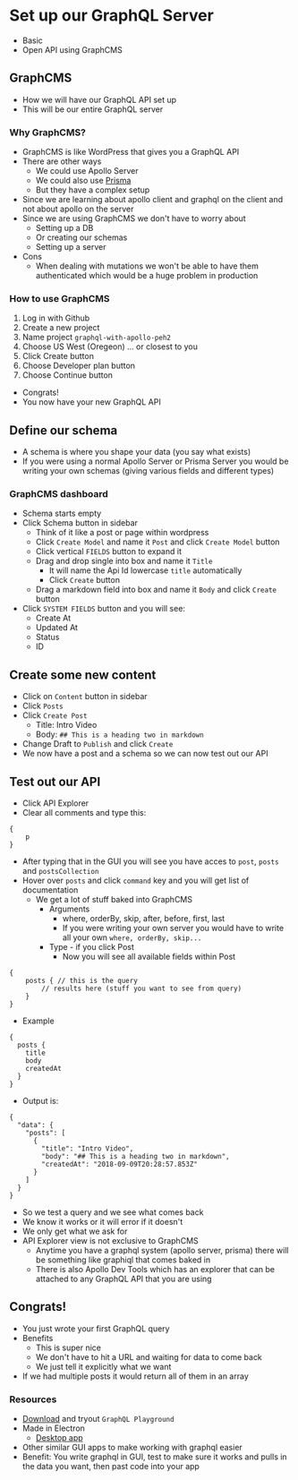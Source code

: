 # Set up our GraphQL Server
* Basic
* Open API using GraphCMS

## GraphCMS
* How we will have our GraphQL API set up
* This will be our entire GraphQL server

### Why GraphCMS?
* GraphCMS is like WordPress that gives you a GraphQL API
* There are other ways
    - We could use Apollo Server
    - We could also use [Prisma](https://www.prisma.io/)
    - But they have a complex setup
* Since we are learning about apollo client and graphql on the client and not about apollo on the server
* Since we are using GraphCMS we don't have to worry about
    - Setting up a DB
    - Or creating our schemas
    - Setting up a server
* Cons
    - When dealing with mutations we won't be able to have them authenticated which would be a huge problem in production

### How to use GraphCMS
1. Log in with Github
2. Create a new project
3. Name project `graphql-with-apollo-peh2`
4. Choose US West (Oregeon) ... or closest to you
5. Click Create button
6. Choose Developer plan button
7. Choose Continue button

* Congrats!
* You now have your new GraphQL API

## Define our schema
* A schema is where you shape your data (you say what exists)
* If you were using a normal Apollo Server or Prisma Server you would be writing your own schemas (giving various fields and different types)

### GraphCMS dashboard
* Schema starts empty
* Click Schema button in sidebar
    - Think of it like a post or page within wordpress
    - Click `Create Model` and name it `Post` and click `Create Model` button
    - Click vertical `FIELDS` button to expand it
    - Drag and drop single into box and name it `Title`
        + It will name the Api Id lowercase `title` automatically
        + Click `Create` button
    - Drag a markdown field into box and name it `Body` and click `Create` button
* Click `SYSTEM FIELDS` button and you will see:
    - Create At
    - Updated At
    - Status
    - ID

## Create some new content
* Click on `Content` button in sidebar
* Click `Posts`
* Click `Create Post`
    - Title: Intro Video
    - Body: `## This is a heading two in markdown`
* Change Draft to `Publish` and click `Create`
* We now have a post and a schema so we can now test out our API

## Test out our API
* Click API Explorer
* Clear all comments and type this:

```
{
    p
}
```

* After typing that in the GUI you will see you have acces to `post`, `posts` and `postsCollection`
* Hover over `posts` and click `command` key and you will get list of documentation
    - We get a lot of stuff baked into GraphCMS
        + Arguments
            * where, orderBy, skip, after, before, first, last
            * If you were writing your own server you would have to write all your own `where, orderBy, skip...`
        + Type - if you click Post
            * Now you will see all available fields within Post

```
{
    posts { // this is the query
        // results here (stuff you want to see from query)
    }
}
```

* Example

```
{
  posts {
    title
    body
    createdAt
  }
}
```

* Output is:

```
{
  "data": {
    "posts": [
      {
        "title": "Intro Video",
        "body": "## This is a heading two in markdown",
        "createdAt": "2018-09-09T20:28:57.853Z"
      }
    ]
  }
}
```

* So we test a query and we see what comes back
* We know it works or it will error if it doesn't
* We only get what we ask for
* API Explorer view is not exclusive to GraphCMS
    - Anytime you have a graphql system (apollo server, prisma) there will be something like graphiql that comes baked in
    - There is also Apollo Dev Tools which has an explorer that can be attached to any GraphQL API that you are using

## Congrats!
* You just wrote your first GraphQL query
* Benefits
    - This is super nice
    - We don't have to hit a URL and waiting for data to come back
    - We just tell it explicitly what we want
* If we had multiple posts it would return all of them in an array
### Resources
* [Download](https://github.com/prisma/graphql-playground) and tryout `GraphQL Playground`
* Made in Electron
    - [Desktop app](https://github.com/prisma/graphql-playground/releases)
* Other similar GUI apps to make working with graphql easier
* Benefit: You write graphql in GUI, test to make sure it works and pulls in the data you want, then past code into your app


